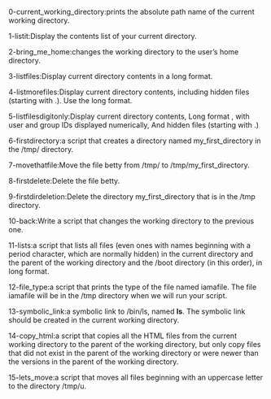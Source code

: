 0-current_working_directory:prints the absolute path name of the current working directory.

1-listit:Display the contents list of your current directory.

2-bring_me_home:changes the working directory to the user’s home directory.

3-listfiles:Display current directory contents in a long format.

4-listmorefiles:Display current directory contents, including hidden files (starting with .). Use the long format.

5-listfilesdigitonly:Display current directory contents, Long format
, with user and group IDs displayed numerically, And hidden files (starting with .)

6-firstdirectory:a script that creates a directory named my_first_directory in the /tmp/ directory.

7-movethatfile:Move the file betty from /tmp/ to /tmp/my_first_directory.

8-firstdelete:Delete the file betty.

9-firstdirdeletion:Delete the directory my_first_directory that is in the /tmp directory.

10-back:Write a script that changes the working directory to the previous one.

11-lists:a script that lists all files (even ones with names beginning with a period character, which are normally hidden) in the current directory and the parent of the working directory and the /boot directory (in this order), in long format.

12-file_type:a script that prints the type of the file named iamafile. The file iamafile will be in the /tmp directory when we will run your script.

13-symbolic_link:a symbolic link to /bin/ls, named __ls__. The symbolic link should be created in the current working directory.

14-copy_html:a script that copies all the HTML files from the current working directory to the parent of the working directory, but only copy files that did not exist in the parent of the working directory or were newer than the versions in the parent of the working directory.

15-lets_move:a script that moves all files beginning with an uppercase letter to the directory /tmp/u.
